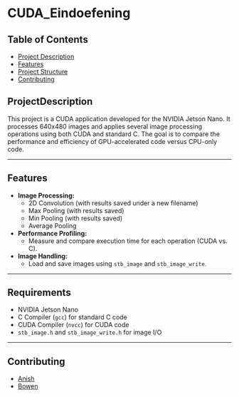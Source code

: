 # CUDA_Eindoefening

## Table of Contents
- [Project Description](#projectdescription)
- [Features](#features)
- [Project Structure](#requirements)
- [Contributing](#contributing)


## ProjectDescription

This project is a CUDA application developed for the NVIDIA Jetson Nano. It processes 640x480 images and applies several image processing operations using both CUDA and standard C. The goal is to compare the performance and efficiency of GPU-accelerated code versus CPU-only code.

---

## Features

- **Image Processing:**
  - 2D Convolution (with results saved under a new filename)
  - Max Pooling (with results saved)
  - Min Pooling (with results saved)
  - Average Pooling
- **Performance Profiling:**
  - Measure and compare execution time for each operation (CUDA vs. C).
- **Image Handling:**
  - Load and save images using `stb_image` and `stb_image_write`.

---
## Requirements

- NVIDIA Jetson Nano
- C Compiler (`gcc`) for standard C code
- CUDA Compiler (`nvcc`) for CUDA code
- `stb_image.h` and `stb_image_write.h` for image I/O

---

## Contributing
- [Anish](https://github.com/Anish-Pun)
- [Bowen](https://github.com/BowenS123)